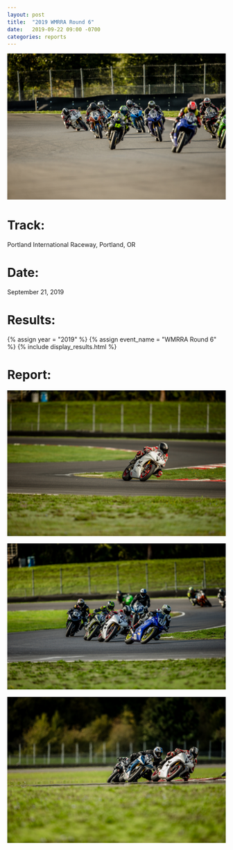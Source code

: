 ```yaml
---
layout: post
title:  "2019 WMRRA Round 6"
date:   2019-09-22 09:00 -0700
categories: reports
---
```


![](/img/race-report-photos/2019/2019-wmrra-r6-header.jpg)

# Track:
Portland International Raceway, Portland, OR

# Date:
September 21, 2019

# Results:
{% assign year = "2019" %}
{% assign event_name = "WMRRA Round 6" %}
{% include display_results.html %}

# Report:


![](/img/race-report-photos/2019/2019-wmrra-r6-body-1.jpg)


![](/img/race-report-photos/2019/2019-wmrra-r6-body-2.jpg)


![](/img/race-report-photos/2019/2019-wmrra-r6-footer.jpg)

